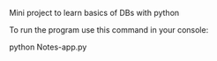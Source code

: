 Mini project to learn basics of DBs with python

To run the program use this command in your console:

python Notes-app.py